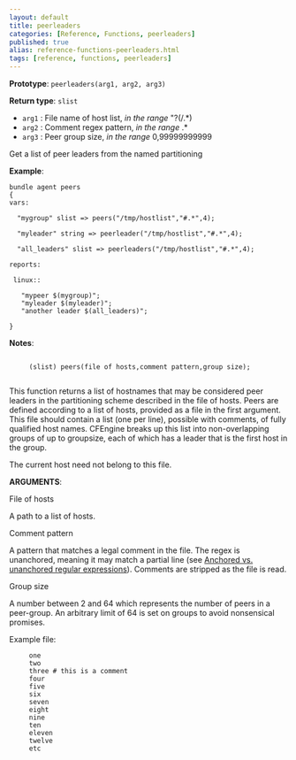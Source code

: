 ```yaml
---
layout: default
title: peerleaders
categories: [Reference, Functions, peerleaders]
published: true
alias: reference-functions-peerleaders.html
tags: [reference, functions, peerleaders]
---
```


**Prototype**: `peerleaders(arg1, arg2, arg3)`

**Return type**: `slist`

* `arg1` : File name of host list, *in the range* "?(/.\*)   
* `arg2` : Comment regex pattern, *in the range* .\*
* `arg3` : Peer group size, *in the range* 0,99999999999   

Get a list of peer leaders from the named partitioning

**Example**:

```cf3
bundle agent peers
{
vars:

  "mygroup" slist => peers("/tmp/hostlist","#.*",4);

  "myleader" string => peerleader("/tmp/hostlist","#.*",4);

  "all_leaders" slist => peerleaders("/tmp/hostlist","#.*",4);

reports:

 linux::

   "mypeer $(mygroup)";
   "myleader $(myleader)";
   "another leader $(all_leaders)";

}
```

**Notes**:
```cf3
     
     (slist) peers(file of hosts,comment pattern,group size);
     
```

This function returns a list of hostnames that may be considered peer
leaders in the partitioning scheme described in the file of hosts. Peers
are defined according to a list of hosts, provided as a file in the
first argument. This file should contain a list (one per line), possible
with comments, of fully qualified host names. CFEngine breaks up this
list into non-overlapping groups of up to groupsize, each of which has a
leader that is the first host in the group.

The current host need not belong to this file.

**ARGUMENTS**:

File of hosts

A path to a list of hosts.   

Comment pattern

A pattern that matches a legal comment in the file. The regex is
unanchored, meaning it may match a partial line (see [Anchored vs.
unanchored regular
expressions](#Anchored-vs_002e-unanchored-regular-expressions)).
Comments are stripped as the file is read.   

Group size

A number between 2 and 64 which represents the number of peers in a
peer-group. An arbitrary limit of 64 is set on groups to avoid
nonsensical promises.

Example file:

```cf3
     one
     two
     three # this is a comment
     four
     five
     six
     seven
     eight
     nine
     ten
     eleven
     twelve
     etc
     
```
